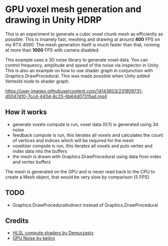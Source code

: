# GPU voxel mesh generation and drawing in Unity HDRP

This is an experiment to generate a cubic voxel chunk mesh as efficiently as possible. This is insanely fast, meshing and drawing at around <b>400</b> FPS on my RTX 4090. The mesh generation itself is much faster than that, running at more than <b>1000</b> FPS with camera disabled.

This example uses a 3D noise library to generate voxel data. You can control frequency, amplitude and speed of the noise via inspector in Unity. This is also an example on how to use shader graph in conjunction with Graphics.DrawProcedural. This was made possible when Unity added VertexId node to shader graph.

https://user-images.githubusercontent.com/14143603/231909731-d0047d10-7ccd-440d-8c25-6b64d07315ad.mp4

## How it works

- generate voxels compute is run, voxel data (0/1) is generated using 3d noise
- feedback compute is run, this iterates all voxels and calculates the count of vertices and indices which will be required for the mesh
- voxelizer compute is run, this iterates all voxels and puts vertex and index data into the buffers
- the mesh is drawn with Graphics.DrawProcedural using data from index and vertex buffers

The mesh is generated on the GPU and is never read back to the CPU to create a Mesh object, that would be very slow by comparison (5 FPS).

## TODO

- Graphics.DrawProceduralIndirect instead of Graphics.DrawProcedural

## Credits

- [HLSL compute shaders by Demurzasty](https://github.com/demurzasty/HolyGrail)
- [GPU Noise by keijiro](https://github.com/keijiro/NoiseShader)

